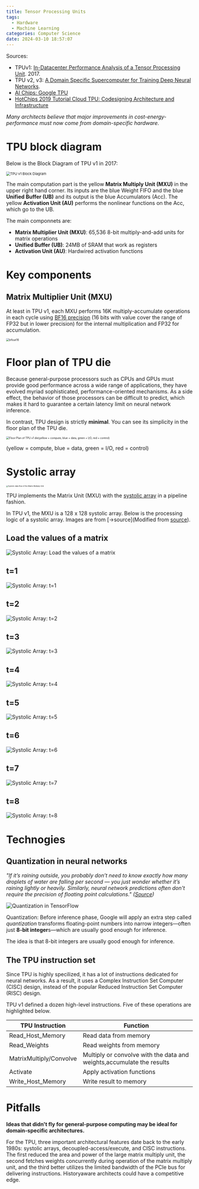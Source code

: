 ```yaml
---
title: Tensor Processing Units
tags:
  - Hardware
  - Machine Learning
categories: Computer Science
date: 2024-03-10 18:57:07
---
```



Sources:

* TPUv1: [In-Datacenter Performance Analysis of a Tensor Processing Unit](https://arxiv.org/pdf/1704.04760.pdf). 2017.
* TPU v2, v3: [A Domain Specific Supercomputer for Training Deep Neural Networks](https://dl.acm.org/doi/pdf/10.1145/3360307).
* [AI Chips: Google TPU](https://jonathan-hui.medium.com/ai-chips-tpu-3fa0b2451a2d)
* [HotChips 2019 Tutorial Cloud TPU: Codesigning Architecture and Infrastructure](https://old.hotchips.org/hc31/HC31_T3_Cloud_TPU_Codesign.pdf)



*Many architects believe that major improvements in cost-energy-performance must now come from domain-specific hardware.*

<!--more-->

# TPU block diagram

Below is the Block Diagram of TPU v1 in 2017:

<img src="https://lyk-love.oss-cn-shanghai.aliyuncs.com/Hardware/Tensor%20Processing%20Units/TPU%20v1%20Block%20Diagram.png" alt="TPU v1 Block Diagram" style="zoom:67%;" />



The main computation part is the yellow **Matrix Multiply Unit (MXU)** in the upper right hand corner. Its inputs are the blue Weight FIFO and the blue **Unified Buffer (UB)** and its output is the blue Accumulators (Acc). The yellow **Activation Unit (AU)** performs the nonlinear functions on the Acc, which go to the UB.



The main componnets are:

- **Matrix Multiplier Unit (MXU)**: 65,536 8-bit multiply-and-add units for matrix operations
- **Unified Buffer (UB)**: 24MB of SRAM that work as registers
- **Activation Unit (AU)**: Hardwired activation functions

# Key components

## Matrix Multiplier Unit (MXU)

At least in TPU v1, each MXU performs 16K multiply-accumulate operations in each cycle using [BF16 precision](https://cloud.google.com/blog/products/ai-machine-learning/bfloat16-the-secret-to-high-performance-on-cloud-tpus) (16 bits with value cover the range of FP32 but in lower precision) for the internal multiplication and FP32 for accumulation.

<img src="https://lyk-love.oss-cn-shanghai.aliyuncs.com/Hardware/Tensor%20Processing%20Units/bfloat16.png" alt="bfloat16" style="zoom:50%;" />

# Floor plan of TPU die

Because general-purpose processors such as CPUs and GPUs must provide good performance across a wide range of applications, they have evolved myriad sophisticated, performance-oriented mechanisms. As a side effect, the behavior of those processors can be difficult to predict, which  makes it hard to guarantee a certain latency limit on neural network  inference. 

In contrast, TPU design is strictly **minimal**. You can see its simplicity in the floor plan of the TPU die.

<img src="https://lyk-love.oss-cn-shanghai.aliyuncs.com/Hardware/Tensor%20Processing%20Units/Floor%20Plan%20of%20TPU%20v1%20die%28yellow%20%3D%20compute%2C%20blue%20%3D%20data%2C%20green%20%3D%20I%3AO%2C%20red%20%3D%20control%29.png" alt="Floor Plan of TPU v1 die(yellow = compute, blue = data, green = I/O, red = control)" style="zoom: 50%;" />

(yellow = compute, blue = data, green = I/O, red = control)

# Systolic array

<img src="https://lyk-love.oss-cn-shanghai.aliyuncs.com/Hardware/Tensor%20Processing%20Units/Systolic%20data%20flow%20of%20the%20Matrix%20Multiply%20Unit.png" alt="Systolic data flow of the Matrix Multiply Unit" style="zoom:33%;" />

TPU implements the Matrix Unit (MXU) with the [systolic array](https://en.wikipedia.org/wiki/Systolic_array) in a pipeline fashion.

In TPU v1, the MXU is a 128 x 128 systolic array. Below is the processing logic of a systolic array. Images are from [->source](Modified from [source](https://www.hotchips.org/hc31/HC31_T3_Cloud_TPU_Codesign.pdf)).

## Load the values of a matrix

![Systolic Array: Load the values of a matrix](https://lyk-love.oss-cn-shanghai.aliyuncs.com/Hardware/Tensor%20Processing%20Units/Systolic%20Array-%20Load%20the%20values%20of%20a%20matrix.png)

## t=1

![Systolic Array: t=1](https://lyk-love.oss-cn-shanghai.aliyuncs.com/Hardware/Tensor%20Processing%20Units/Systolic%20Array-%20t%3D1.png)



## t=2

![Systolic Array: t=2](https://lyk-love.oss-cn-shanghai.aliyuncs.com/Hardware/Tensor%20Processing%20Units/Systolic%20Array-%20t%3D2.png)

## t=3

![Systolic Array: t=3](https://lyk-love.oss-cn-shanghai.aliyuncs.com/Hardware/Tensor%20Processing%20Units/Systolic%20Array-%20t%3D3.png)

## t=4

![Systolic Array: t=4](https://lyk-love.oss-cn-shanghai.aliyuncs.com/Hardware/Tensor%20Processing%20Units/Systolic%20Array-%20t%3D4.png)

## t=5

![Systolic Array: t=5](https://lyk-love.oss-cn-shanghai.aliyuncs.com/Hardware/Tensor%20Processing%20Units/Systolic%20Array-%20t%3D5.png)

## t=6

![Systolic Array: t=6](https://lyk-love.oss-cn-shanghai.aliyuncs.com/Hardware/Tensor%20Processing%20Units/Systolic%20Array-%20t%3D6.png)

## t=7

![Systolic Array: t=7](https://lyk-love.oss-cn-shanghai.aliyuncs.com/Hardware/Tensor%20Processing%20Units/Systolic%20Array-%20t%3D7.png)

## t=8

![Systolic Array: t=8](https://lyk-love.oss-cn-shanghai.aliyuncs.com/Hardware/Tensor%20Processing%20Units/Systolic%20Array-%20t%3D8.png)



# Technogies

## Quantization in neural networks

*"If it’s raining outside, you probably don’t need to know exactly how many droplets of water are falling per*
*second — you just wonder whether it’s raining lightly or heavily. Similarly, neural network predictions*
*often don't require the precision of floating point calculations." ([Source](https://cloud.google.com/blog/products/ai-machine-learning/an-in-depth-look-at-googles-first-tensor-processing-unit-tpu))*

![Quantization in TensorFlow](https://lyk-love.oss-cn-shanghai.aliyuncs.com/Hardware/Tensor%20Processing%20Units/Quantization%20in%20TensorFlow.png)

Quantization: Before inference phase, Google will apply an extra step called *quantization* transforms floating-point numbers into narrow integers—often just **8-bit integer**s—which are usually good enough for inference.

The idea is that 8-bit integers are usually good enough for inference.

## The TPU instruction set

Since TPU is highly specilized, it has a lot of instructions dedicated for neural networks. As a result, it uses a Complex Instruction Set Computer (CISC) design, instead of the popular Reduced Instruction Set Computer (RISC) design.



TPU v1 defined  a dozen high-level instructions. Five of these operations are highlighted below.

| TPU Instruction         | Function                                                     |
| ----------------------- | ------------------------------------------------------------ |
| Read_Host_Memory        | Read data from memory                                        |
| Read_Weights            | Read weights from memory                                     |
| MatrixMultiply/Convolve | Multiply or convolve with the data and weights,accumulate the results |
| Activate                | Apply activation functions                                   |
| Write_Host_Memory       | Write result to memory                                       |



# Pitfalls

**Ideas that didn't fly for general-purpose computing may be ideal for domain-specific architectures.** 

For the TPU, three important architectural features date back to the early 1980s: systolic arrays, decoupled-access/execute, and CISC instructions. The first reduced the area and power of the large matrix multiply unit, the second fetches weights concurrently during operation of the matrix multiply unit, and the third better utilizes the limited bandwidth of the PCIe bus for delivering instructions. Historyaware architects could have a competitive edge.

